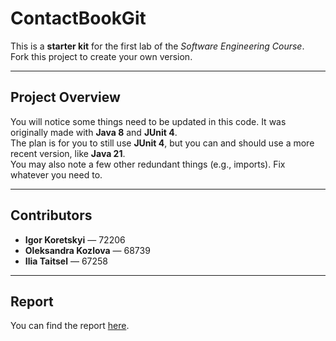 # ContactBookGit

This is a **starter kit** for the first lab of the *Software Engineering Course*.  
Fork this project to create your own version.

---

## Project Overview
You will notice some things need to be updated in this code. It was originally made with **Java 8** and **JUnit 4**.  
The plan is for you to still use **JUnit 4**, but you can and should use a more recent version, like **Java 21**.  
You may also note a few other redundant things (e.g., imports). Fix whatever you need to.

---

## Contributors
- **Igor Koretskyi** — 72206  
- **Oleksandra Kozlova** — 68739  
- **Ilia Taitsel** — 67258  

---

## Report
You can find the report [here](https://docs.google.com/document/d/1Fnoy0i-asztPo1nZJjH2VcDXS3OHl0-F_TH-MtCCSwI/edit?usp=sharing).
